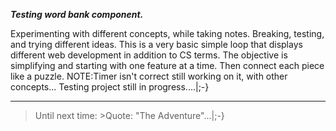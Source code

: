 _**Testing word bank component.**_

Experimenting with different concepts, while taking notes. Breaking, testing, and trying different ideas. This is a very basic simple loop that displays different web development in addition to CS terms. The objective is simplifying and starting with one feature at a time. Then connect each piece like a puzzle. NOTE:Timer isn't correct still working on it, with other concepts...  Testing project still in progress....|;-}

---

> Until next time: >Quote: "The Adventure"...|;-}
